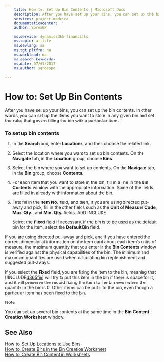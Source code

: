 ```yaml
---
    title: How to: Set Up Bin Contents | Microsoft Docs
    description: After you have set up your bins, you can set up the bin contents. In other words, you can set up the items you want to store in any given bin and set the rules that govern filling the bin with a particular item.
    services: project-madeira
    documentationcenter: ''
    author: SorenGP

    ms.service: dynamics365-financials
    ms.topic: article
    ms.devlang: na
    ms.tgt_pltfrm: na
    ms.workload: na
    ms.search.keywords:
    ms.date: 07/01/2017
    ms.author: sgroespe

---
```

# How to: Set Up Bin Contents
After you have set up your bins, you can set up the bin contents. In other words, you can set up the items you want to store in any given bin and set the rules that govern filling the bin with a particular item.  
  
### To set up bin contents  
  
1.  In the **Search** box, enter **Locations**, and then choose the related link.  
  
2.  Select the location where you want to set up bin contents. On the **Navigate** tab, in the **Location** group, choose **Bins**.  
  
3.  Select the bin where you want to set up contents. On the **Navigate** tab, in the **Bin** group, choose **Contents**.  
  
4.  For each item that you want to store in the bin, fill in a line in the **Bin Contents** window with the appropriate information. Some of the fields are filled in already with information about the bin.  
  
5.  First fill in the **Item No.** field, and then, if you are using directed put-away and pick, fill in the other fields such as the **Unit of Measure Code**, **Max. Qty.**, and **Min. Qty.** fields. ADD INCLUDE<!--[!INCLUDE[bp_choose_columns](../../includes/bp_choose_columns_md.md)]-->  
  
     Select the **Fixed** field if necessary. If the bin is to be used as the default bin for the item, select the **Default Bin** field.  
  
 If you are using directed put-away and pick, and if you have entered the correct dimensional information on the item card about each item’s units of measure, the maximum quantity that you enter in the **Bin Contents** window is verified against the physical capabilities of the bin. The minimum and maximum quantities are used when calculating bin replenishment and suggested put-aways.  
  
 If you select the **Fixed** field, you are fixing the item to the bin, meaning that [!INCLUDE[d365fin](../../includes/d365fin_md.md)] will try to put this item in the bin if there is space for it, and it will preserve the record fixing the item to the bin even when the quantity in the bin is 0. Other items can be put into the bin, even though a particular item has been fixed to the bin.  
  
> [!NOTE]  
>  You can set up several bin contents at the same time in the **Bin Content Creation Worksheet** window.  
  
## See Also  
 [How to: Set Up Locations to Use Bins](../how-to-set-up-locations-to-use-bins.md)   
 [How to: Create Bins in the Bin Creation Worksheet](../how-to-create-bins-in-the-bin-creation-worksheet.md)   
 [How to: Create Bin Content in Worksheets](../how-to-create-bin-content-in-worksheets.md)